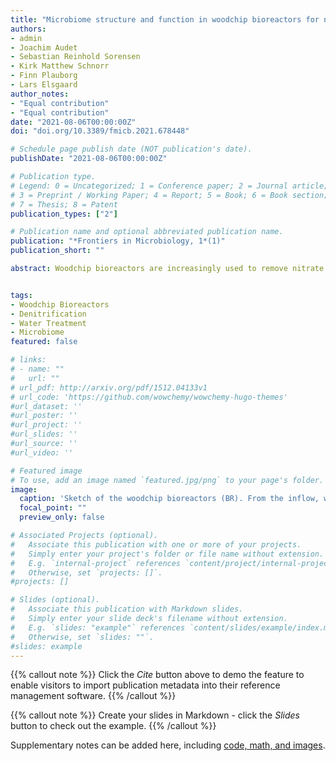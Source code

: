 ```yaml
---
title: "Microbiome structure and function in woodchip bioreactors for nitrate removal in agricultural drainage water"
authors:
- admin
- Joachim Audet
- Sebastian Reinhold Sorensen
- Kirk Matthew Schnorr
- Finn Plauborg
- Lars Elsgaard
author_notes:
- "Equal contribution"
- "Equal contribution"
date: "2021-08-06T00:00:00Z"
doi: "doi.org/10.3389/fmicb.2021.678448"

# Schedule page publish date (NOT publication's date).
publishDate: "2021-08-06T00:00:00Z"

# Publication type.
# Legend: 0 = Uncategorized; 1 = Conference paper; 2 = Journal article;
# 3 = Preprint / Working Paper; 4 = Report; 5 = Book; 6 = Book section;
# 7 = Thesis; 8 = Patent
publication_types: ["2"]

# Publication name and optional abbreviated publication name.
publication: "*Frontiers in Microbiology, 1*(1)"
publication_short: ""

abstract: Woodchip bioreactors are increasingly used to remove nitrate (NO3–) from agricultural drainage water in order to protect aquatic ecosystems from excess nitrogen. Nitrate removal in woodchip bioreactors is based on microbial processes, but the microbiomes and their role in bioreactor efficiency are generally poorly characterized. Using metagenomic analyses, we characterized the microbiomes from 3 full-scale bioreactors in Denmark, which had been operating for 4–7 years. The microbiomes were dominated by Proteobacteria and especially the genus Pseudomonas, which is consistent with heterotrophic denitrification as the main pathway of NO3– reduction. This was supported by functional gene analyses, showing the presence of the full suite of denitrification genes from NO3– reductases to nitrous oxide reductases. Genes encoding for dissimilatory NO3– reduction to ammonium were found only in minor proportions. In addition to NO3– reducers, the bioreactors harbored distinct functional groups, such as lignocellulose degrading fungi and bacteria, dissimilatory sulfate reducers and methanogens. Further, all bioreactors harbored genera of heterotrophic iron reducers and anaerobic iron oxidizers (Acidovorax) indicating a potential for iron-mediated denitrification. Ecological indices of species diversity showed high similarity between the bioreactors and between the different positions along the flow path, indicating that the woodchip resource niche was important in shaping the microbiome. This trait may be favorable for the development of common microbiological strategies to increase the NO3– removal from agricultural drainage water.


tags:
- Woodchip Bioreactors
- Denitrification
- Water Treatment
- Microbiome
featured: false

# links:
# - name: ""
#   url: ""
# url_pdf: http://arxiv.org/pdf/1512.04133v1
# url_code: 'https://github.com/wowchemy/wowchemy-hugo-themes'
#url_dataset: ''
#url_poster: ''
#url_project: ''
#url_slides: ''
#url_source: ''
#url_video: ''

# Featured image
# To use, add an image named `featured.jpg/png` to your page's folder. 
image:
  caption: 'Sketch of the woodchip bioreactors (BR). From the inflow, where sedimentation tanks are located, the water goes through a matrix composed of woodchips (BR3) or a mix of woodchips and seashells (BR1 and BR2). The water goes out through a flow meter and an oxygenation device.'
  focal_point: ""
  preview_only: false

# Associated Projects (optional).
#   Associate this publication with one or more of your projects.
#   Simply enter your project's folder or file name without extension.
#   E.g. `internal-project` references `content/project/internal-project/index.md`.
#   Otherwise, set `projects: []`.
#projects: []

# Slides (optional).
#   Associate this publication with Markdown slides.
#   Simply enter your slide deck's filename without extension.
#   E.g. `slides: "example"` references `content/slides/example/index.md`.
#   Otherwise, set `slides: ""`.
#slides: example
---
```


{{% callout note %}}
Click the *Cite* button above to demo the feature to enable visitors to import publication metadata into their reference management software.
{{% /callout %}}

{{% callout note %}}
Create your slides in Markdown - click the *Slides* button to check out the example.
{{% /callout %}}

Supplementary notes can be added here, including [code, math, and images](https://wowchemy.com/docs/writing-markdown-latex/).
